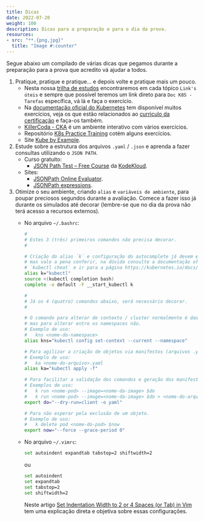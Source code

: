 ```yaml
---
title: Dicas
date: 2022-07-20
weight: 100
description: Dicas para a preparação e para o dia da prova.
resources:
- src: "**.{png,jpg}"
  title: "Image #:counter"
---
```


Segue abaixo um compilado de várias dicas que pegamos durante a preparação para a prova que acredito vá ajudar a todos.

1. Pratique, pratique e pratique... e depois volte e pratique mais um pouco.
   - Nesta nossa [trilha de estudos](../../cka/) encontraremos em cada tópico `Link's úteis` e sempre que possível teremos um link direto para `Doc K8S - Tarefas` específica, vá lá e faça o exercício.
   - Na [documentação oficial do Kubernetes](https://kubernetes.io/docs/tasks/) tem disponível muitos exercícios, veja os que estão relacionados ao [curriculo da certificação](https://github.com/cncf/curriculum) e faça-os também.
   - [KillerCoda - CKA](https://killercoda.com/killer-shell-cka) é um ambiente interativo com vários exercícios.
   - Repositório [K8s Practice Training](https://github.com/StenlyTU/K8s-training-official) cotém alguns exercícios.
   - Site [Kube by Example](https://kubebyexample.com/).
2. Estude sobre a estrutura dos arquivos `.yaml` / `.json` e aprenda a fazer consultas utilizando o `JSON PATH`.
   - Curso gratuito:
      - [JSON Path Test – Free Course](https://kodekloud.com/courses/json-path-quiz/?no_frame=1) da [KodeKloud](https://kodekloud.com/).
   - Sites:
      - [JSONPath Online Evaluator](https://jsonpath.com/).
      - [JSONPath expressions](https://goessner.net/articles/JsonPath/index.html#e2).
3. Otimize o seu ambiente, criando `alias` e `variáveis de ambiente`, para poupar preciosos segundos durante a avaliação. Comece a fazer isso já durante os simulados até decorar (lembre-se que no dia da prova não terá acesso a recursos externos).
   - No arquivo `~/.bashrc`:

      ```bash
      #
      # Estes 3 (três) primeiros comandos não precisa decorar.
      #
      
      # Criação do alias `k` e configuração do autocomplete já devem estar pré configurados no ambiente
      # mas vale a pena conferir, na dúvida consulte a documentação oficial procurando por
      # `kubectl cheat` e ir para a página https://kubernetes.io/docs/reference/kubectl/cheatsheet/
      alias k="kubectl"
      source <(kubectl completion bash)
      complete -o default -F __start_kubectl k
      ```

      ```bash
      #
      # Já os 4 (quatro) comandos abaixo, será necessário decorar.
      #

      # O comando para alterar de contexto / cluster normalmente é dado na questão,
      # mas para alterar entre os namespaces não.
      # Exemplo de uso:
      #   kns <nome-do-namespace>
      alias kns="kubectl config set-context --current --namespace" 

      # Para agilizar a criação de objetos via manifestos (arquivos .yaml)
      # Exemplo de uso:
      #   ka <nome-do-arquivo>.yaml
      alias ka="kubectl apply -f"

      # Para facilitar a validação dos comandos e geração dos manifestos (arquivos .yaml).
      # Exemplos de uso:
      #   k run <nome-pod> --image=<nome-da-image> $do
      #   k run <nome-pod> --image=<nome-da-image> $do > <nome-do-arquivo>.yaml
      export do="--dry-run=client -o yaml"

      # Para não esperar pela exclusão de um objeto.
      # Exemplo de uso:
      #   k delete pod <nome-do-pod> $now
      export now="--force --grace-period 0"
      ```

   - No arquivo `~/.vimrc`:

      ```bash
      set autoindent expandtab tabstop=2 shiftwidth=2
      ```

      ou

      ```bash
      set autoindent
      set expandtab
      set tabstop=2
      set shiftwidth=2
      ```

      Neste artigo [Set Indentation Width to 2 or 4 Spaces (or Tab) in Vim](https://linuxhandbook.com/vim-indentation-tab-spaces/) tem uma explicação direta e objetiva sobre essas configurações.
